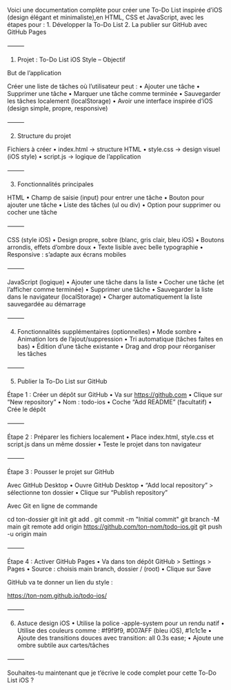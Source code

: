 Voici une documentation complète pour créer une To-Do List inspirée d’iOS (design élégant et minimaliste),en HTML, CSS et JavaScript, avec les étapes pour :
	1.	Développer la To-Do List
	2.	La publier sur GitHub avec GitHub Pages

⸻

1. Projet : To-Do List iOS Style – Objectif

But de l’application

Créer une liste de tâches où l’utilisateur peut :
	•	Ajouter une tâche
	•	Supprimer une tâche
	•	Marquer une tâche comme terminée
	•	Sauvegarder les tâches localement (localStorage)
	•	Avoir une interface inspirée d’iOS (design simple, propre, responsive)

⸻

2. Structure du projet

Fichiers à créer
	•	index.html → structure HTML
	•	style.css → design visuel (iOS style)
	•	script.js → logique de l’application

⸻

3. Fonctionnalités principales

HTML
	•	Champ de saisie (input) pour entrer une tâche
	•	Bouton pour ajouter une tâche
	•	Liste des tâches (ul ou div)
	•	Option pour supprimer ou cocher une tâche

⸻

CSS (style iOS)
	•	Design propre, sobre (blanc, gris clair, bleu iOS)
	•	Boutons arrondis, effets d’ombre doux
	•	Texte lisible avec belle typographie
	•	Responsive : s’adapte aux écrans mobiles

⸻

JavaScript (logique)
	•	Ajouter une tâche dans la liste
	•	Cocher une tâche (et l’afficher comme terminée)
	•	Supprimer une tâche
	•	Sauvegarder la liste dans le navigateur (localStorage)
	•	Charger automatiquement la liste sauvegardée au démarrage

⸻

4. Fonctionnalités supplémentaires (optionnelles)
	•	Mode sombre
	•	Animation lors de l’ajout/suppression
	•	Tri automatique (tâches faites en bas)
	•	Édition d’une tâche existante
	•	Drag and drop pour réorganiser les tâches

⸻

5. Publier la To-Do List sur GitHub

Étape 1 : Créer un dépôt sur GitHub
	•	Va sur https://github.com
	•	Clique sur “New repository”
	•	Nom : todo-ios
	•	Coche “Add README” (facultatif)
	•	Crée le dépôt

⸻

Étape 2 : Préparer les fichiers localement
	•	Place index.html, style.css et script.js dans un même dossier
	•	Teste le projet dans ton navigateur

⸻

Étape 3 : Pousser le projet sur GitHub

Avec GitHub Desktop
	•	Ouvre GitHub Desktop
	•	“Add local repository” > sélectionne ton dossier
	•	Clique sur “Publish repository”

Avec Git en ligne de commande

cd ton-dossier
git init
git add .
git commit -m "Initial commit"
git branch -M main
git remote add origin https://github.com/ton-nom/todo-ios.git
git push -u origin main



⸻

Étape 4 : Activer GitHub Pages
	•	Va dans ton dépôt GitHub > Settings > Pages
	•	Source : choisis main branch, dossier / (root)
	•	Clique sur Save

GitHub va te donner un lien du style :

https://ton-nom.github.io/todo-ios/



⸻

6. Astuce design iOS
	•	Utilise la police -apple-system pour un rendu natif
	•	Utilise des couleurs comme : #f9f9f9, #007AFF (bleu iOS), #1c1c1e
	•	Ajoute des transitions douces avec transition: all 0.3s ease;
	•	Ajoute une ombre subtile aux cartes/tâches

⸻

Souhaites-tu maintenant que je t’écrive le code complet pour cette To-Do List iOS ?
